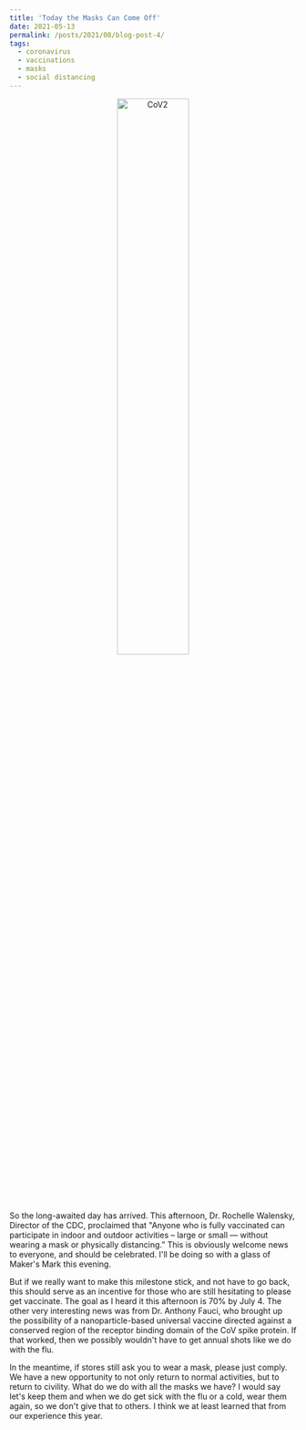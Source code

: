 ```yaml
---
title: 'Today the Masks Can Come Off'
date: 2021-05-13
permalink: /posts/2021/08/blog-post-4/
tags:
  - coronavirus
  - vaccinations
  - masks
  - social distancing
---
```

<center>
  <img src="https://specials-images.forbesimg.com/imageserve/5fa3b3a5d0807d12a38081c9/960x0.jpg" alt="CoV2" width="50%">
</center>
So the long-awaited day has arrived. This afternoon, Dr. Rochelle Walensky, Director of the CDC, proclaimed that "Anyone who is fully vaccinated can participate in indoor and outdoor activities – large or small — without wearing a mask or physically distancing.” This is obviously welcome news to everyone, and should be celebrated. I'll be doing so with a glass of Maker's Mark this evening.

But if we really want to make this milestone stick, and not have to go back, this should serve as an incentive for those who are still hesitating to please get vaccinate. The goal as I heard it this afternoon is 70% by July 4. The other very interesting news was from Dr. Anthony Fauci, who brought up the possibility of a nanoparticle-based universal vaccine directed against a conserved region of the receptor binding domain of the CoV spike protein. If that worked, then we possibly wouldn't have to get annual shots like we do with the flu.

In the meantime, if stores still ask you to wear a mask, please just comply. We have a new opportunity to not only return to normal activities, but to return to civility. What do we do with all the masks we have? I would say let's keep them and when we do get sick with the flu or a cold, wear them again, so we don't give that to others. I think we at least learned that from our experience this year.